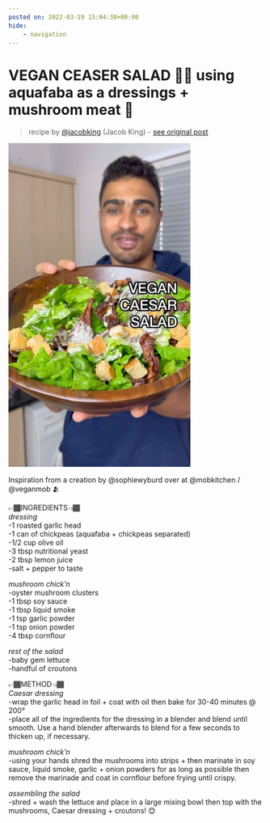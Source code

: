```yaml
---
posted on: 2022-03-19 15:04:38+00:00
hide:
    - navigation
---
```


# VEGAN CEASER SALAD 🌱🥗 using aquafaba as a dressings + mushroom meat 🤩  

> recipe by [@jacobking](https://www.instagram.com/jacobking/) 
(Jacob King) - [see original post](https://instagram.com/p/CbSiNdkqqoh)

![](../img/jacobking_19-03-2022_1503.png)

  
Inspiration from a creation by @sophiewyburd over at @mobkitchen / @veganmob 🫂  
  
👉🏾INGREDIENTS👈🏾  
*dressing*  
-1 roasted garlic head  
-1 can of chickpeas (aquafaba + chickpeas separated)  
-1/2 cup olive oil  
-3 tbsp nutritional yeast  
-2 tbsp lemon juice  
-salt + pepper to taste  
  
*mushroom chick’n*  
-oyster mushroom clusters  
-1 tbsp soy sauce  
-1 tbsp liquid smoke  
-1 tsp garlic powder  
-1 tsp onion powder   
-4 tbsp cornflour  
  
*rest of the salad*  
-baby gem lettuce  
-handful of croutons   
  
👉🏾METHOD👈🏾  
*Caesar dressing*  
-wrap the garlic head in foil + coat with oil then bake for 30-40 minutes @ 200°  
-place all of the ingredients for the dressing in a blender and blend until smooth. Use a hand blender afterwards to blend for a few seconds to thicken up, if necessary.  
  
*mushroom chick’n*  
-using your hands shred the mushrooms into strips + then marinate in soy sauce, liquid smoke, garlic + onion powders for as long as possible then remove the marinade and coat in cornflour before frying until crispy.  
  
*assembling the salad*  
-shred + wash the lettuce and place in a large mixing bowl then top with the mushrooms, Caesar dressing + croutons! 😊   
